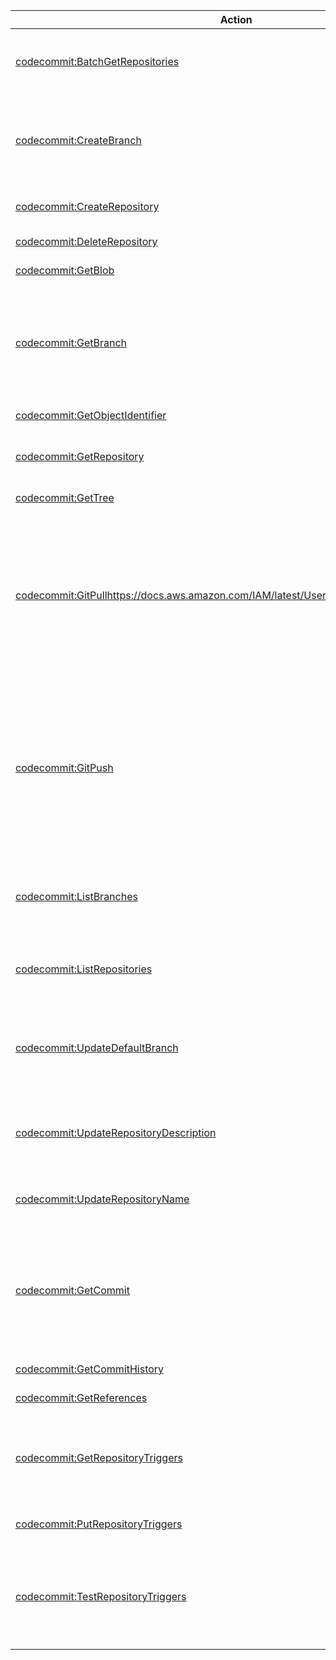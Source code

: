 | Action | Description | Resource | Condition |
| --- | --- | --- | --- |
| [codecommit:BatchGetRepositories](http://docs.aws.amazon.com/codecommit/latest/APIReference/API_BatchGetRepositories.html) | Returns information about one or more repositories. | arn:aws:codecommit:$region:$account-id:$repository-name | - |
| [codecommit:CreateBranch](http://docs.aws.amazon.com/codecommit/latest/APIReference/API_CreateBranch.html) | Creates a new branch in a repository and points the branch to a commit. | arn:aws:codecommit:$region:$account-id:$repository-name | - |
| [codecommit:CreateRepository](http://docs.aws.amazon.com/codecommit/latest/APIReference/API_CreateRepository.html) | Creates a new, empty repository. | arn:aws:codecommit:$region:$account-id:$repository-name | - |
| [codecommit:DeleteRepository](http://docs.aws.amazon.com/codecommit/latest/APIReference/API_DeleteRepository.html) | Deletes a repository. | arn:aws:codecommit:$region:$account-id:$repository-name | - |
| [codecommit:GetBlob](http://docs.aws.amazon.com/codecommit/latest/APIReference/API_GetBlob.html) | ??? | arn:aws:codecommit:$region:$account-id:$repository-name | - |
| [codecommit:GetBranch](http://docs.aws.amazon.com/codecommit/latest/APIReference/API_GetBranch.html) | Returns information about a repository branch, including its name and the last commit ID. | arn:aws:codecommit:$region:$account-id:$repository-name | - |
| [codecommit:GetObjectIdentifier](http://docs.aws.amazon.com/codecommit/latest/APIReference/API_GetObjectIdentifier.html) | ??? | arn:aws:codecommit:$region:$account-id:$repository-name | - |
| [codecommit:GetRepository](http://docs.aws.amazon.com/codecommit/latest/APIReference/API_GetRepository.html) | Returns information about a repository. | arn:aws:codecommit:$region:$account-id:$repository-name | - |
| [codecommit:GetTree](http://docs.aws.amazon.com/codecommit/latest/APIReference/API_GetTree.html) | ??? | arn:aws:codecommit:$region:$account-id:$repository-name | - |
| [codecommit:GitPull]()https://docs.aws.amazon.com/IAM/latest/UserGuide/list_codecommit.html | Pull information from an AWS CodeCommit repository to a local repo. This is an IAM policy permission only, not an API action that can be called. | arn:aws:codecommit:$region:$account-id:$repository-name | - |
| [codecommit:GitPush](https://docs.aws.amazon.com/IAM/latest/UserGuide/list_codecommit.html) | Push information from a local repo to an AWS CodeCommit repository. This is an IAM policy permission only, not an API action that can be called. | arn:aws:codecommit:$region:$account-id:$repository-name | - |
| [codecommit:ListBranches](http://docs.aws.amazon.com/codecommit/latest/APIReference/API_ListBranches.html) | Gets information about one or more branches in a repository. | arn:aws:codecommit:$region:$account-id:$repository-name | - |
| [codecommit:ListRepositories](http://docs.aws.amazon.com/codecommit/latest/APIReference/API_ListRepositories.html) | Gets information about one or more repositories. | * | - |
| [codecommit:UpdateDefaultBranch](http://docs.aws.amazon.com/codecommit/latest/APIReference/API_UpdateDefaultBranch.html) | Sets or changes the default branch name for the specified repository. | arn:aws:codecommit:$region:$account-id:$repository-name | - |
| [codecommit:UpdateRepositoryDescription](http://docs.aws.amazon.com/codecommit/latest/APIReference/API_UpdateRepositoryDescription.html) | Sets or changes the comment or description for a repository. | arn:aws:codecommit:$region:$account-id:$repository-name | - |
| [codecommit:UpdateRepositoryName](http://docs.aws.amazon.com/codecommit/latest/APIReference/API_UpdateRepositoryName.html) | Renames a repository. | arn:aws:codecommit:$region:$account-id:$old-repository-name, arn:aws:codecommit:$region:$account-id:$new-repository-name| - |
| [codecommit:GetCommit](http://docs.aws.amazon.com/codecommit/latest/APIReference/API_GetCommit.html) | Returns information about a commit, including commit message and committer information. | arn:aws:codecommit:$region:$account-id:$repository-name | - |
| [codecommit:GetCommitHistory](http://docs.aws.amazon.com/codecommit/latest/APIReference/API_Operations.html) | ??? | arn:aws:codecommit:$region:$account-id:$repository-name | - |
| [codecommit:GetReferences](http://docs.aws.amazon.com/codecommit/latest/APIReference/API_Operations.html) | ??? | arn:aws:codecommit:$region:$account-id:$repository-name | - |
| [codecommit:GetRepositoryTriggers](http://docs.aws.amazon.com/codecommit/latest/APIReference/API_GetRepositoryTriggers.html) | Gets information about triggers configured for a repository. | arn:aws:codecommit:$region:$account-id:$repository-name | - |
| [codecommit:PutRepositoryTriggers](http://docs.aws.amazon.com/codecommit/latest/APIReference/API_PutRepositoryTriggers.html) | Replaces all triggers for a repository. | arn:aws:codecommit:$region:$account-id:$repository-name | - |
| [codecommit:TestRepositoryTriggers](http://docs.aws.amazon.com/codecommit/latest/APIReference/API_TestRepositoryTriggers.html) | Tests the functionality of repository triggers by sending information to the trigger target. | arn:aws:codecommit:$region:$account-id:$repository-name | - |
